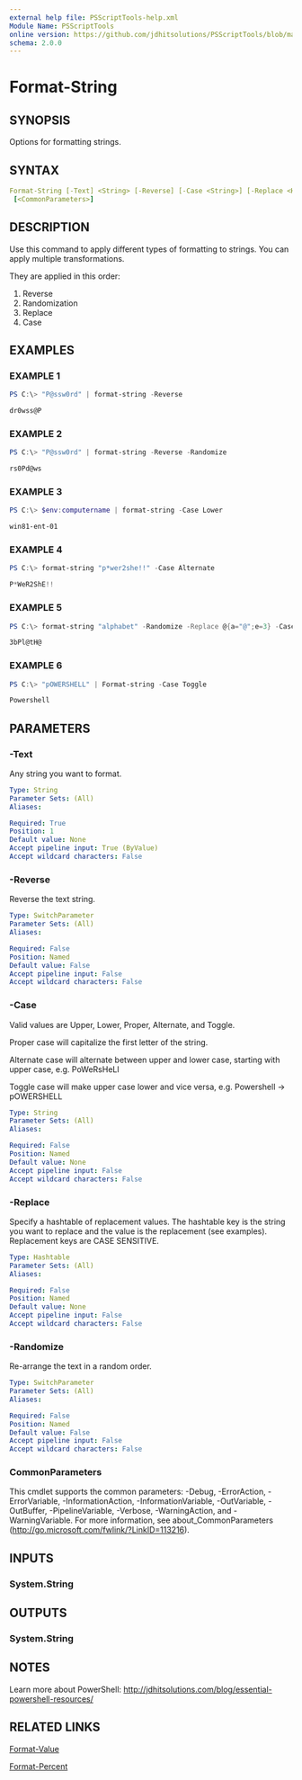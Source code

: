 ```yaml
---
external help file: PSScriptTools-help.xml
Module Name: PSScriptTools
online version: https://github.com/jdhitsolutions/PSScriptTools/blob/master/docs/Format-String.md
schema: 2.0.0
---
```


# Format-String

## SYNOPSIS

Options for formatting strings.

## SYNTAX

```yaml
Format-String [-Text] <String> [-Reverse] [-Case <String>] [-Replace <Hashtable>] [-Randomize]
 [<CommonParameters>]
```

## DESCRIPTION

Use this command to apply different types of formatting to strings. You can apply multiple transformations.

They are applied in this order:

1) Reverse
2) Randomization
3) Replace
4) Case

## EXAMPLES

### EXAMPLE 1

```powershell
PS C:\> "P@ssw0rd" | format-string -Reverse

dr0wss@P
```

### EXAMPLE 2

```powershell
PS C:\> "P@ssw0rd" | format-string -Reverse -Randomize

rs0Pd@ws
```

### EXAMPLE 3

```powershell
PS C:\> $env:computername | format-string -Case Lower

win81-ent-01
```

### EXAMPLE 4

```powershell
PS C:\> format-string "p*wer2she!!" -Case Alternate

P*WeR2ShE!!
```

### EXAMPLE 5

```powershell
PS C:\> format-string "alphabet" -Randomize -Replace @{a="@";e=3} -Case Alternate

3bPl@tH@
```

### EXAMPLE 6

```powershell
PS C:\> "pOWERSHELL" | Format-string -Case Toggle

Powershell
```

## PARAMETERS

### -Text

Any string you want to format.

```yaml
Type: String
Parameter Sets: (All)
Aliases:

Required: True
Position: 1
Default value: None
Accept pipeline input: True (ByValue)
Accept wildcard characters: False
```

### -Reverse

Reverse the text string.

```yaml
Type: SwitchParameter
Parameter Sets: (All)
Aliases:

Required: False
Position: Named
Default value: False
Accept pipeline input: False
Accept wildcard characters: False
```

### -Case

Valid values are Upper, Lower, Proper, Alternate, and Toggle.

Proper case will capitalize the first letter of the string.

Alternate case will alternate between upper and lower case, starting with upper case, e.g.
PoWeRsHeLl

Toggle case will make upper case lower and vice versa, e.g.
Powershell -\> pOWERSHELL

```yaml
Type: String
Parameter Sets: (All)
Aliases:

Required: False
Position: Named
Default value: None
Accept pipeline input: False
Accept wildcard characters: False
```

### -Replace

Specify a hashtable of replacement values. The hashtable key is the string you want to replace and the value is the replacement (see examples). Replacement keys are CASE SENSITIVE.

```yaml
Type: Hashtable
Parameter Sets: (All)
Aliases:

Required: False
Position: Named
Default value: None
Accept pipeline input: False
Accept wildcard characters: False
```

### -Randomize

Re-arrange the text in a random order.

```yaml
Type: SwitchParameter
Parameter Sets: (All)
Aliases:

Required: False
Position: Named
Default value: False
Accept pipeline input: False
Accept wildcard characters: False
```

### CommonParameters

This cmdlet supports the common parameters: -Debug, -ErrorAction, -ErrorVariable, -InformationAction, -InformationVariable, -OutVariable, -OutBuffer, -PipelineVariable, -Verbose, -WarningAction, and -WarningVariable. For more information, see about_CommonParameters (http://go.microsoft.com/fwlink/?LinkID=113216).

## INPUTS

### System.String

## OUTPUTS

### System.String

## NOTES

Learn more about PowerShell: http://jdhitsolutions.com/blog/essential-powershell-resources/

## RELATED LINKS

[Format-Value](./Format-Value.md)

[Format-Percent](./Format-Percent.md)
